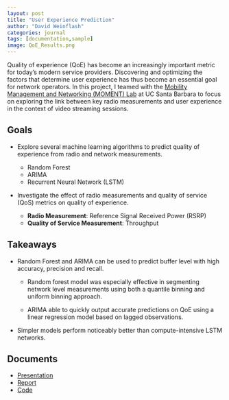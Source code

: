 ```yaml
---
layout: post
title: "User Experience Prediction"
author: "David Weinflash"
categories: journal
tags: [documentation,sample]
image: QoE_Results.png
---
```


Quality of experience (QoE) has become an increasingly important metric for today’s modern service providers.
Discovering and optimizing the factors that determine user experience has thus become an essential goal for
network operators. In this project, I teamed with the [Mobility Management and Networking (MOMENT) Lab](https://moment.cs.ucsb.edu/) 
at UC Santa Barbara to focus on exploring the link between key radio measurements and user experience in the context of video streaming sessions.

## Goals

* Explore several machine learning algorithms to predict quality of experience from radio and network measurements.

  * Random Forest
  * ARIMA 
  * Recurrent Neural Network (LSTM)

* Investigate the effect of radio measurements and quality of service (QoS) metrics on quality of experience.

  * **Radio Measurement**: Reference Signal Received Power (RSRP)
  * **Quality of Service Measurement**: Throughput

## Takeaways

* Random Forest and ARIMA can be used to predict buffer level with high accuracy, precision and recall.

  * Random forest model was especially effective in segmenting network level measurements using both a quantile binning and uniform binning approach.
    
  * ARIMA able to quickly output accurate predictions on QoE using a linear regression model based on lagged observations.
  
* Simpler models perform noticeably better than compute-intensive LSTM networks.

## Documents

* [Presentation](/assets/pdf/QoE_Presentation.pdf)
* [Report](/assets/pdf/QoE_Report.pdf)
* [Code](https://github.com/dweinflash/NetworkingAI)
